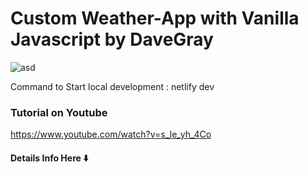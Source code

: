 # Custom Weather-App with Vanilla Javascript by DaveGray

![asd](./Immagine.png)

Command to Start local development : netlify dev
### Tutorial on Youtube

https://www.youtube.com/watch?v=s_Ie_yh_4Co

#### Details Info Here ⬇️

